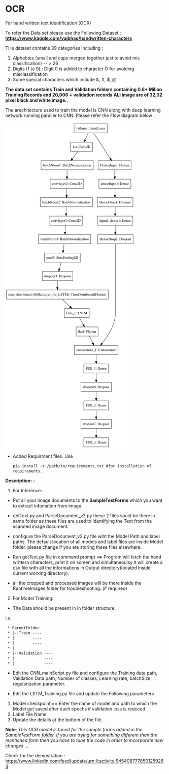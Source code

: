 # OCR
For hand written text identification (OCR)

To refer the Data set please use the Following Dataset :
**https://www.kaggle.com/vaibhao/handwritten-characters**

THe dataset contains 39 categories including :
1. Alphabtes (small and caps merged together just to avoid mis classification) -- > 26 
2. Digits (1 to 9) : Digit 0 is added to character O for avoiding misclassification
3. Some special characters which include &, #, $, @

**The data set contains Train and Validation folders containing 0.8+ Milion Training Records and 20,000 + validation records**
**ALl image are of 32,32 pixel black and white image..**

The arechitecture used to train the model is CNN along with deep learning network running paraller to CNN:
 Please refer the Flow diagram below :

![Model_Architecture](https://github.com/VaibhavKhamgaonkar/OCR/blob/master/modelStructure_CNN%2BLSTM.png)
 

* Added Requirment files. Use 

      pip install -r /path/to/requirements.txt #for installation of requirements.


**Description: -**
1. For Inference : 

* Put all your image documents to the **SampleTestForms** which you want to extract infomation from image. 
* getText.py and ParseDocument_v2.py these 2 files sould be there in same folder as these files are used to identifying the Text from the scanned image document.
* configure the ParseDocument_v2.py file wiht the Model Path and label paths. The default location of all models and label files are inside Model folder. please change if you are storing these files elsewhere.

* Run getText.py file in command prompt ==> Program will fetch the hand writtern characters, print it on screen and simultaneoulsy it will create a csv file with all the informations in Output directory(located inside current working directory).
* all the cropped and processed images will be there inside the RuntimeImages folder for troubleshooting..(if required)


2. For Model Training:

* The Data should be present in in folder structure.

i.e.

     * ParentFolder 
     * |--Train ----
     * |        ----
     * |        ----
     * |
     * |--Validation ----
     * |             ----
     * |             ----


* Edit the CNN_mainScript.py file and configure the Training data path, Validation Data path, Number of classes, Learning rate, batchSize, regularization parameter.

* Edit the LSTM_Training.py file and update the Following parameters

1. Model checkpoint == Enter the name of model and path to which the Model get saved after each epochs if validation loss is reduced.
2. Label File Name
3. Update the details at the bottom of the file.




**Note**: _This OCR model is tuned for the sample forms added in the SampleTestForm folder. If you are trying for something different than the mentioned form then you have to tune the code in order to incorporate new changes ..._

Check for the demostration :
https://www.linkedin.com/feed/update/urn:li:activity:6454087778501259264 
